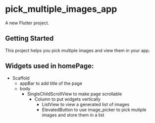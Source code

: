 # pick_multiple_images_app

A new Flutter project.

## Getting Started

This project helps you pick multiple images and view them in your app.

## Widgets used in homePage:

  - Scaffold
      - appBar to add title of the page
      - body
          - SingleChildScrollView to make page scrollable
              - Column to put widgets vertically
                  - ListView to view a generated list of images
                  - ElevatedButton to use image_picker to pick mutiple images and store them in a list
